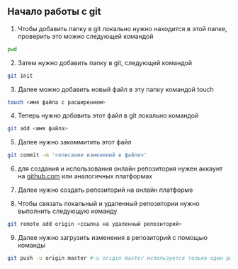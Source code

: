 ## Начало работы с git 


1. Чтобы добавить папку в git локально нужно находится в этой папке, проверить это можно следующей командой 
``` bash
pwd
```
2. Затем нужно добавить папку в git, следующей командой 
```bash
git init
```
 
3. Далее можно добавить новый файл в эту папку командой  touch 
```bash
touch <имя файла с расширением>
```
 
4. Теперь нужно добавить этот файл в git локально командой 
```bash
git add <имя файла>
```
 
5. Далее нужно закоммитить этот файл 
```bash
git commit -m '<описание изменений в файле>'
```

6. для создания и использования  онлайн репозитория нужен аккаунт на [github.com](https://github.com)  или аналогичных платформах


7. Далее нужно создать репозиторий на онлайн платформе 
8. Чтобы связать локальный и удаленный репозитории нужно выполнить следующую команду
```bash
git remote add origin <ссылка на удаленный репозиторий>
```

9. Далее нужно загрузить изменения в репозиторий с помощью команды 
```bash
git push -u origin master #-u origin master используется только один раз 
```

